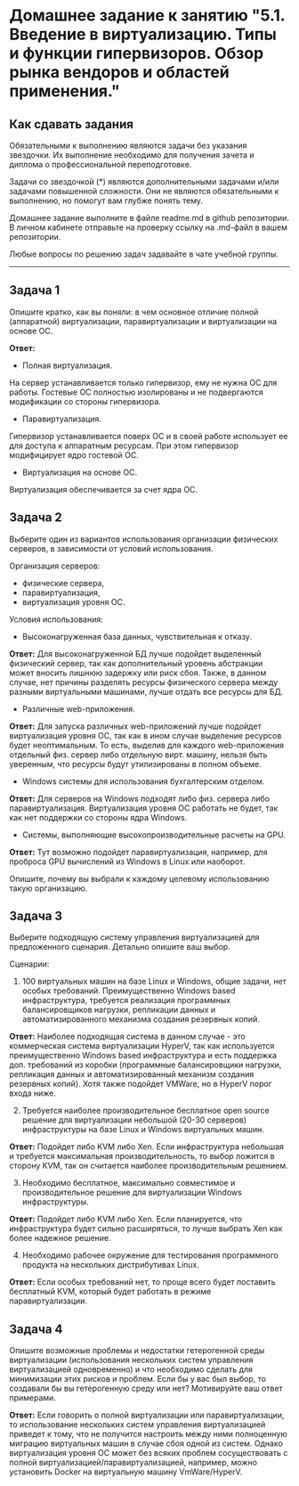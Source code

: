 
# Домашнее задание к занятию "5.1. Введение в виртуализацию. Типы и функции гипервизоров. Обзор рынка вендоров и областей применения."


## Как сдавать задания

Обязательными к выполнению являются задачи без указания звездочки. Их выполнение необходимо для получения зачета и диплома о профессиональной переподготовке.

Задачи со звездочкой (*) являются дополнительными задачами и/или задачами повышенной сложности. Они не являются обязательными к выполнению, но помогут вам глубже понять тему.

Домашнее задание выполните в файле readme.md в github репозитории. В личном кабинете отправьте на проверку ссылку на .md-файл в вашем репозитории.

Любые вопросы по решению задач задавайте в чате учебной группы.

---

## Задача 1

Опишите кратко, как вы поняли: в чем основное отличие полной (аппаратной) виртуализации, паравиртуализации и виртуализации на основе ОС.

**Ответ:**
- Полная виртуализация.

На сервер устанавливается только гипервизор, ему не нужна ОС для работы. Гостевые ОС полностью изолированы и не подвергаются модификации со стороны гипервизора.

- Паравиртуализация.

Гипервизор устанавливается поверх ОС и в своей работе использует ее для доступа к аппаратным ресурсам. При этом гипервизор модифицирует ядро гостевой ОС.

- Виртуализация на основе ОС. 

Виртуализация обеспечивается за счет ядра ОС.

## Задача 2

Выберите один из вариантов использования организации физических серверов, в зависимости от условий использования.

Организация серверов:
- физические сервера,
- паравиртуализация,
- виртуализация уровня ОС.

Условия использования:
- Высоконагруженная база данных, чувствительная к отказу.

**Ответ:**
Для высоконагруженной БД лучше подойдет выделенный физический сервер, так как дополнительный уровень абстракции может вносить лишнюю задержку или риск сбоя.
Также, в данном случае, нет причины разделять ресурсы физического сервера между разными виртуальными машинами, лучше отдать все ресурсы для БД.

- Различные web-приложения.

**Ответ:**
Для запуска различных web-приложений лучше подойдет виртуализация уровня ОС, так как в ином случае выделение ресурсов будет неоптимальным.
То есть, выделив для каждого web-приложения отдельный физ. сервер либо отдельную вирт. машину, нельзя быть уверенным, что ресурсы будут утилизированы в полном объеме.

- Windows системы для использования бухгалтерским отделом.

**Ответ:**
Для серверов на Windows подходят либо физ. сервера либо паравиртуализация. Виртуализация уровня ОС работать не будет, так как нет поддержки со стороны ядра Windows.

- Системы, выполняющие высокопроизводительные расчеты на GPU.

**Ответ:**
Тут возможно подойдет паравиртуализация, например, для проброса GPU вычислений из Windows в Linux или наоборот.

Опишите, почему вы выбрали к каждому целевому использованию такую организацию.

## Задача 3

Выберите подходящую систему управления виртуализацией для предложенного сценария. Детально опишите ваш выбор.

Сценарии:

1. 100 виртуальных машин на базе Linux и Windows, общие задачи, нет особых требований. Преимущественно Windows based инфраструктура, требуется реализация программных балансировщиков нагрузки, репликации данных и автоматизированного механизма создания резервных копий.

**Ответ:**
Наиболее подходящая система в данном случае - это коммерческая система виртуализации HyperV, так как используется преимущественно Windows based инфраструктура 
и есть поддержка доп. требований из коробки (программные балансировщики нагрузки, репликация данных и автоматизированный механизм создания резервных копий).
Хотя также подойдет VMWare, но в HyperV порог входа ниже.

2. Требуется наиболее производительное бесплатное open source решение для виртуализации небольшой (20-30 серверов) инфраструктуры на базе Linux и Windows виртуальных машин.

**Ответ:**
Подойдет либо KVM либо Xen. Если инфраструктура небольшая и требуется максимальная производительность, то выбор ложится в сторону KVM, так он считается наиболее производительным решением.

3. Необходимо бесплатное, максимально совместимое и производительное решение для виртуализации Windows инфраструктуры.

**Ответ:**
Подойдет либо KVM либо Xen. Если планируется, что инфраструктура будет сильно расширяться, то лучше выбрать Xen как более надежное решение.

4. Необходимо рабочее окружение для тестирования программного продукта на нескольких дистрибутивах Linux.

**Ответ:**
Если особых требований нет, то проще всего будет поставить бесплатный KVM, который будет работать в режиме паравиртуализации.


## Задача 4

Опишите возможные проблемы и недостатки гетерогенной среды виртуализации (использования нескольких систем управления виртуализацией одновременно) и что необходимо сделать для минимизации этих рисков и проблем. Если бы у вас был выбор, то создавали бы вы гетерогенную среду или нет? Мотивируйте ваш ответ примерами.

**Ответ:**
Если говорить о полной виртуализации или паравиртуализации, то использование нескольких систем управления виртуализацией приведет к тому, что не получится настроить между ними полноценную миграцию
виртуальных машин в случае сбоя одной из систем.
Однако виртуализация уровня ОС может без всяких проблем сосуществовать с полной виртуализацией/паравиртуализацией, например, можно установить Docker на виртуальную машину VmWare/HyperV.